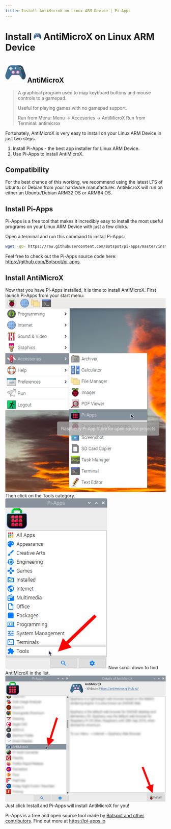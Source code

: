 ```yaml
---
title: Install AntiMicroX on Linux ARM Device | Pi-Apps
---
```

<div class="simple-install-content content">

# Install <img src="/img/app-icons/AntiMicroX/icon-64.png" height=24> AntiMicroX on Linux ARM Device

## <img src="/img/app-icons/AntiMicroX/icon-64.png"> AntiMicroX
> A graphical program used to map keyboard buttons and mouse controls to a gamepad.
> 
> Useful for playing games with no gamepad support.
> 
> Run from Menu: Menu -> Accesories -> AntiMicroX
> Run from Terminal: antimicrox

Fortunately, AntiMicroX is very easy to install on your Linux ARM Device in just two steps.
1. Install Pi-Apps - the best app installer for Linux ARM Device.
2. Use Pi-Apps to install AntiMicroX.
</div>
<div class="simple-install-content content">

## Compatibility
For the best chance of this working, we recommend using the latest LTS of Ubuntu or Debian from your hardware manufacturer.
AntiMicroX will run on either an Ubuntu/Debian ARM32 OS or ARM64 OS.
</div>
<div class="simple-install-content content">

## Install Pi-Apps

Pi-Apps is a free tool that makes it incredibly easy to install the most useful programs on your Linux ARM Device with just a few clicks.

Open a terminal and run this command to install Pi-Apps:
```bash
wget -qO- https://raw.githubusercontent.com/Botspot/pi-apps/master/install | bash
```
Feel free to check out the Pi-Apps source code here: https://github.com/Botspot/pi-apps
</div>
<div class="simple-install-content content">

## Install AntiMicroX

Now that you have Pi-Apps installed, it is time to install AntiMicroX.
First launch Pi-Apps from your start menu:
<img src="/img/start-menu.png">
Then click on the Tools category.
<img src="/img/category-selections/Tools.png">
Now scroll down to find AntiMicroX in the list.
<img src="/img/app-icons/AntiMicroX/app-selection.png">
Just click Install and Pi-Apps will install AntiMicroX for you!
</div>
<div class="simple-install-content content">

Pi-Apps is a free and open source tool made by [Botspot and other contributors](/about/#contributors). Find out more at https://pi-apps.io
</div>
